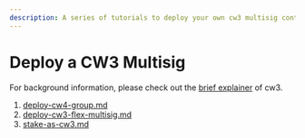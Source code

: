 ```yaml
---
description: A series of tutorials to deploy your own cw3 multisig contract on-chain.
---
```


# Deploy a CW3 Multisig

For background information, please check out the [brief explainer](../../concepts/what-is-cw3.md) of cw3.

1. [deploy-cw4-group.md](deploy-cw4-group.md "mention")
2. [deploy-cw3-flex-multisig.md](deploy-cw3-flex-multisig.md "mention")
3. [stake-as-cw3.md](stake-as-cw3.md "mention")
